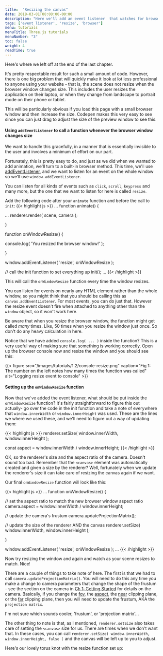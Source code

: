 ```yaml
---
title:  "Resizing the canvas"
date: 2018-03-01T00:00:00-00:00
description: "Here we'll add an event listener  that watches for browser window size changes and smoothly updates your scene to match the new size"
tags: ['event listener', 'resize', 'browser']
menu: tutorials
menuTitle: Three.js tutorials
menuNumber: "3"
toc: false
weight: 4
readTime: true
---
```


Here's where we left off at the end of the last chapter.

<p data-height="400" data-theme-id="0" data-slug-hash="GmJPrm" data-default-tab="result" class='codepen'></p>
<script async="async" src="//codepen.io/assets/embed/ei.js"></script>

It's pretty respectable result for such a small amount of code. However, there is one big problem that will quickly make it look at lot less professional to anyone using your website - that is, the scene does not resize when the browser window changes size. This includes the user resizes the application on their laptop, or when they change from landscape to portrait mode on their phone or tablet.

This will be particularly obvious if you load this page with a small browser window and then increase the size. Codepen makes this very easy to see since you can just drag to adjust the size of the preview window to see this.


#### Using `addEventListener` to call a function whenever the browser window changes size

We want to handle this gracefully, in a manner that is essentially invisible to the user and involves a minimum of effort on our part.

Fortunately, this is pretty easy to do, and just as we did when we wanted to add animation, we'll turn to a built-in browser method. This time, we'll use [addEventListener](https://developer.mozilla.org/en-US/docs/Web/API/EventTarget/addEventListener), and we want to listen for an event on the whole window so we'll use `window.addEventListener`.

You can listen for all kinds of events such as `click`, `scroll`, `keypress` and many more, but the one that we want to listen for here is called `resize`.

Add the following code after your `animate` function and before the call to `init`:
{{< highlight js >}}
...
function animate() {

  ...
  renderer.render( scene, camera );

}

function onWindowResize() {

  console.log( 'You resized the browser window!' );

}

window.addEventListener( 'resize', onWindowResize );

// call the init function to set everything up
init();
...
{{< /highlight >}}

This will call the `onWindowResize` function every time the window resizes.

You can listen for events on nearly any HTML element rather than the whole window, so you might think that you should be calling this as `canvas.addEventListener`. For most events, you can do just that. However the resize event doesn't fire when attached to anything other than the `window` object, so it won't work here.

Be aware that when you resize the browser window, the function might get called _many_ times. Like, 50 times when you resize the window just once. So don't do any heavy calculation in here.

Notice that we have added `console.log( ... )` inside the function? This is a very useful way of making sure that something is working correctly. Open up the browser console now and resize the window and you should see this:

{{< figure src="/images/tutorials/1.2/console-resize.png" caption="Fig 1: The number on the left notes how many times the function was called" alt="Logging resize event to console" >}}

#### Setting up the `onWindowResize` function

Now that we've added the event listener, what should be put inside the `onWindowResize` function? It's fairly straightforward to figure this out actually- go over the code in the init function and take a note of everywhere that `window.innerWidth` or `window.innerHeight` was used. These are the lines we where we used these, and we'll need to figure out a way of updating them:

{{< highlight js >}}
  renderer.setSize( window.innerWidth, window.innerHeight );

  const aspect = window.innerWidth / window.innerHeight;
{{< /highlight >}}

OK, so the renderer's size and the aspect ratio of the camera. Doesn't sound too bad.
Remember that the `<canvas>` element was automatically created and given a size by the renderer? Well, fortunately when we update the renderer's size it can take care of resizing the canvas again if we want.

Our final `onWindowResize` function will look like this:

{{< highlight js >}}
...
function onWindowResize() {

  // set the aspect ratio to match the new browser window aspect ratio
  camera.aspect = window.innerWidth / window.innerHeight;

  // update the camera's frustum
  camera.updateProjectionMatrix();

  // update the size of the renderer AND the canvas
  renderer.setSize( window.innerWidth, window.innerHeight );

}

window.addEventListener( 'resize', onWindowResize );
...
{{< /highlight >}}

Now try resizing the window and again and watch as your scene resizes to match. Nice!

There are a couple of things to take note of here. The first is that we had to call `camera.updateProjectionMatrix()`. You will need to do this any time you make a change to camera parameters that change the shape of the frustum - see the section on the camera in  [Ch 1: Getting Started](/tutorials/1-getting-started/#the-camera) for details on the camera. Basically, if you change the [fov](https://threejs.org/docs/#api/cameras/PerspectiveCamera.fov), the [aspect](https://threejs.org/docs/#api/cameras/PerspectiveCamera.aspect), the [near](https://threejs.org/docs/#api/cameras/PerspectiveCamera.near) clipping plane, or the [far](https://threejs.org/docs/#api/cameras/PerspectiveCamera.far) clipping plane, then you will need to update the frustum, AKA the `projection matrix`.

I'm not sure which sounds cooler, 'frustum', or 'projection matrix'...

The other thing to note is that, as I mentioned, `renderer.setSize` also takes care of setting the `<canvas>` size for us. There are times when we don't want that.
In these cases, you can call `renderer.setSize( window.innerWidth, window.innerHeight, false )` and the canvas will be left up to you to adjust.

Here's our lovely torus knot with the resize function set up:

<p data-height="400" data-theme-id="0" data-slug-hash="QaKqzq" data-default-tab="result" class='codepen'></p>
<script async="async" src="//codepen.io/assets/embed/ei.js"></script>